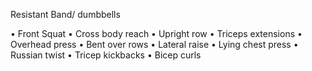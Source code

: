 
Resistant Band/ dumbbells

•	Front Squat
•	Cross body reach
•	Upright row
•	Triceps extensions
•	Overhead press
•	Bent over rows
•	Lateral raise
•	Lying chest press
•	Russian twist
•	Tricep kickbacks
•	Bicep curls
